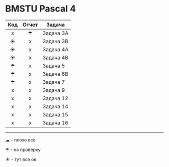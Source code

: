 # BMSTU Pascal 4

| Код | Отчет |  Задача   |
|:---:|:-----:|-----------|
|  x  |   ☂   | Задача 3A |
|  ☀  |   x   | Задача 3B |
|  ☀  |   x   | Задача 4A |
|  ☀  |   x   | Задача 4B |
|  ☂  |   x   | Задача 5  |
|  ☂  |   x   | Задача 6B |
|  ☂  |   x   | Задача 7  |
|  x  |   x   | Задача 9  |
|  x  |   x   | Задача 12 |
|  x  |   x   | Задача 14 |
|  x  |   x   | Задача 15 |
|  x  |   x   | Задача 16 |


---

☁ - плохо все

☂ - на проверку

☀ - тут все ок
